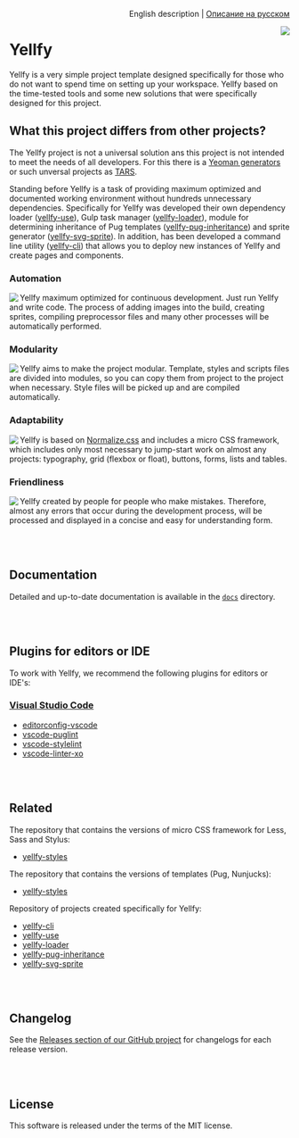 <p align="right">English description | <a href="README_RU.md">Описание на русском</a></p>

<img src="https://cloud.githubusercontent.com/assets/7034281/17787516/1d6d51da-6592-11e6-925b-b0f141b8e4f0.png" align="right"/>

# Yellfy

Yellfy is a very simple project template designed specifically for those who do not want to spend time on setting up your workspace. Yellfy based on the time-tested tools and some new solutions that were specifically designed for this project.




## What this project differs from other projects?

The Yellfy project is not a universal solution ans this project is not intended to meet the needs of all developers. For this there is a [Yeoman generators](http://yeoman.io/generators/) or such unversal projects as [TARS](https://github.com/tars/tars).

Standing before Yellfy is a task of providing maximum optimized and documented working environment without hundreds unnecessary dependencies. Specifically for Yellfy was developed their own dependency loader ([yellfy-use](https://github.com/mrmlnc/yellfy-use)), Gulp task manager ([yellfy-loader](https://github.com/mrmlnc/yellfy-loader)), module for determining inheritance of Pug templates ([yellfy-pug-inheritance](https://github.com/mrmlnc/yellfy-pug-inheritance)) and sprite generator ([yellfy-svg-sprite](https://github.com/mrmlnc/yellfy-svg-sprite)). In addition, has been developed a command line utility ([yellfy-cli](https://github.com/mrmlnc/yellfy-cli)) that allows you to deploy new instances of Yellfy and create pages and components.


### Automation

<img src="https://cloud.githubusercontent.com/assets/7034281/17788726/bd9785c2-6597-11e6-8fab-97810c42987d.png" align="left"/>

Yellfy maximum optimized for continuous development. Just run Yellfy and write code. The process of adding images into the build, creating sprites, compiling preprocessor files and many other processes will be automatically performed.

### Modularity

<img src="https://cloud.githubusercontent.com/assets/7034281/17788847/38ba5662-6598-11e6-96ca-b1a2a1dbf910.png" align="left"/>

Yellfy aims to make the project modular. Template, styles and scripts files are divided into modules, so you can copy them from project to the project when necessary. Style files will be picked up and are compiled automatically.

### Adaptability

<img src="https://cloud.githubusercontent.com/assets/7034281/17789156/93bbac4a-6599-11e6-9bb1-bf0a0a892794.png" align="left"/>

Yellfy is based on [Normalize.css](http://necolas.github.io/normalize.css/) and includes a micro CSS framework, which includes only most necessary to jump-start work on almost any projects: typography, grid (flexbox or float), buttons, forms, lists and tables.

### Friendliness

<img src="https://cloud.githubusercontent.com/assets/7034281/17789317/678a8dc0-659a-11e6-9c17-08abd71ea32a.png" align="left"/>

Yellfy created by people for people who make mistakes. Therefore, almost any errors that occur during the development process, will be processed and displayed in a concise and easy for understanding form.




<br/><br/>
## Documentation

Detailed and up-to-date documentation is available in the [`docs`](https://github.com/mrmlnc/yellfy/tree/2.0.0/docs) directory.




<br/><br/>
## Plugins for editors or IDE

To work with Yellfy, we recommend the following plugins for editors or IDE's:

### [Visual Studio Code](https://code.visualstudio.com)

  * [editorconfig-vscode](https://marketplace.visualstudio.com/items?itemName=EditorConfig.EditorConfig)
  * [vscode-puglint](https://marketplace.visualstudio.com/items?itemName=mrmlnc.vscode-puglint)
  * [vscode-stylelint](https://marketplace.visualstudio.com/items?itemName=shinnn.stylelint)
  * [vscode-linter-xo](https://marketplace.visualstudio.com/items?itemName=samverschueren.linter-xo)




<br/><br/>
## Related

The repository that contains the versions of micro CSS framework for Less, Sass and Stylus:

  * [yellfy-styles](https://github.com/mrmlnc/yellfy-styles)

The repository that contains the versions of templates (Pug, Nunjucks):

  * [yellfy-styles](https://github.com/mrmlnc/yellfy-templates)

Repository of projects created specifically for Yellfy:

  * [yellfy-cli](https://github.com/mrmlnc/yellfy-cli)
  * [yellfy-use](https://github.com/mrmlnc/yellfy-use)
  * [yellfy-loader](https://github.com/mrmlnc/yellfy-loader)
  * [yellfy-pug-inheritance](https://github.com/mrmlnc/yellfy-pug-inheritance)
  * [yellfy-svg-sprite](https://github.com/mrmlnc/yellfy-svg-sprite)




<br/><br/>
## Changelog

See the [Releases section of our GitHub project](https://github.com/mrmlnc/yellfy/releases) for changelogs for each release version.




<br/><br/>
## License

This software is released under the terms of the MIT license.
